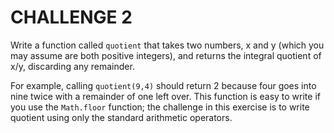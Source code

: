 # CHALLENGE 2

Write a function called `quotient` that takes two numbers, x and y (which you may assume are both positive integers), and returns the integral quotient of x/y, discarding any remainder.

For example, calling `quotient(9,4)` should return 2 because four goes into nine twice with a remainder of one left over. This function is easy to write if you use the `Math.floor` function; the challenge in this exercise is to write quotient using only the standard arithmetic operators.

